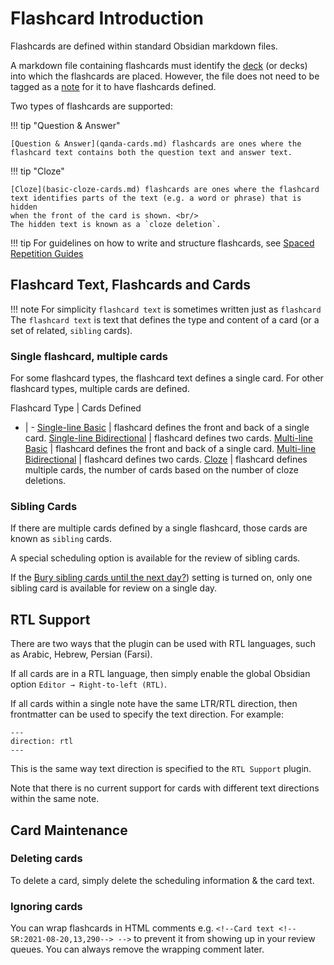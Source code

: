 # Flashcard Introduction

Flashcards are defined within standard Obsidian markdown files.

A markdown file containing flashcards must identify the [deck](decks.md) (or decks) into which the flashcards are placed. 
However, the file does not need to be tagged as a [note](notes.md) for it to have flashcards defined.

Two types of flashcards are supported:

<div class="grid" markdown>

!!! tip "Question & Answer"

    [Question & Answer](qanda-cards.md) flashcards are ones where the flashcard text contains both the question text and answer text.

!!! tip "Cloze"

    [Cloze](basic-cloze-cards.md) flashcards are ones where the flashcard text identifies parts of the text (e.g. a word or phrase) that is hidden 
    when the front of the card is shown. <br/>
    The hidden text is known as a `cloze deletion`.
</div>

!!! tip
    For guidelines on how to write and structure flashcards, see [Spaced Repetition Guides]( ../resources.md#flashcards)

## Flashcard Text, Flashcards and Cards

!!! note
    For simplicity `flashcard text` is sometimes written just as `flashcard`
The `flashcard text` is text that defines the type and content of a card (or a set of related, `sibling` cards).

### Single flashcard, multiple cards

For some flashcard types, the flashcard text defines a single card. For other flashcard types, multiple
cards are defined.

Flashcard Type | Cards Defined
- | -
[Single-line Basic](qanda-cards.md#single-line-basic) | flashcard defines the front and back of a single card.
[Single-line Bidirectional](qanda-cards.md#single-line-bidirectional) | flashcard defines two cards.
[Multi-line Basic](qanda-cards.md#multi-line-basic) | flashcard defines the front and back of a single card.
[Multi-line Bidirectional](qanda-cards.md#multi-line-bidirectional) | flashcard defines two cards.
[Cloze](basic-cloze-cards.md) | flashcard defines multiple cards, the number of cards based on the number of cloze deletions.

### Sibling Cards

If there are multiple cards defined by a single flashcard, those cards are known as `sibling` cards.

A special scheduling option is available for the review of sibling cards.

If the [Bury sibling cards until the next day?]( ../plugin-settings.md#flashcard-review)) setting is turned on, 
only one sibling card is available for review on a single day.

## RTL Support

There are two ways that the plugin can be used with RTL languages, such as Arabic, Hebrew, Persian (Farsi).

If all cards are in a RTL language, then simply enable the global Obsidian option `Editor → Right-to-left (RTL)`.

If all cards within a single note have the same LTR/RTL direction, then frontmatter can be used to specify the text direction. For example:

```
---
direction: rtl
---
```

This is the same way text direction is specified to the `RTL Support` plugin.

Note that there is no current support for cards with different text directions within the same note.

## Card Maintenance

### Deleting cards

To delete a card, simply delete the scheduling information & the card text.

### Ignoring cards

You can wrap flashcards in HTML comments e.g. `<!--Card text <!--SR:2021-08-20,13,290--> -->` to prevent it from showing up in your review queues. You can always remove the wrapping comment later.
